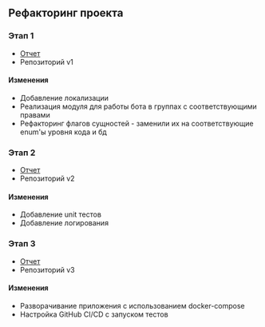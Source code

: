 ## Рефакторинг проекта

### Этап 1
- [Отчет](https://docs.google.com/document/d/19-l0TzHefwnna_3xf68ium_rQj5Rn8MxjrSuKXKPAEE/edit?usp=sharing)
- Репозиторий v1

#### Изменения
- Добавление локализации
- Реализация модуля для работы бота в группах с соответствующими правами
- Рефакторинг флагов сущностей - заменили их на соответствующие enum'ы уровня кода и бд

### Этап 2
- [Отчет](https://docs.google.com/document/d/1QN0nBBxs4cYjdbJaSs3lBk4mZrmG_rrWgx08r-7IQMw/edit?usp=sharing)
- Репозиторий v2

#### Изменения
- Добавление unit тестов
- Добавление логирования

### Этап 3
- [Отчет](https://docs.google.com/document/d/1ul8za-oatkZL3k-iCT-mLz5CWr9HjdspLitI70o8UiQ/edit?usp=sharing)
- Репозиторий v3

#### Изменения
- Разворачивание приложения с использованием docker-compose
- Настройка GitHub CI/CD с запуском тестов
